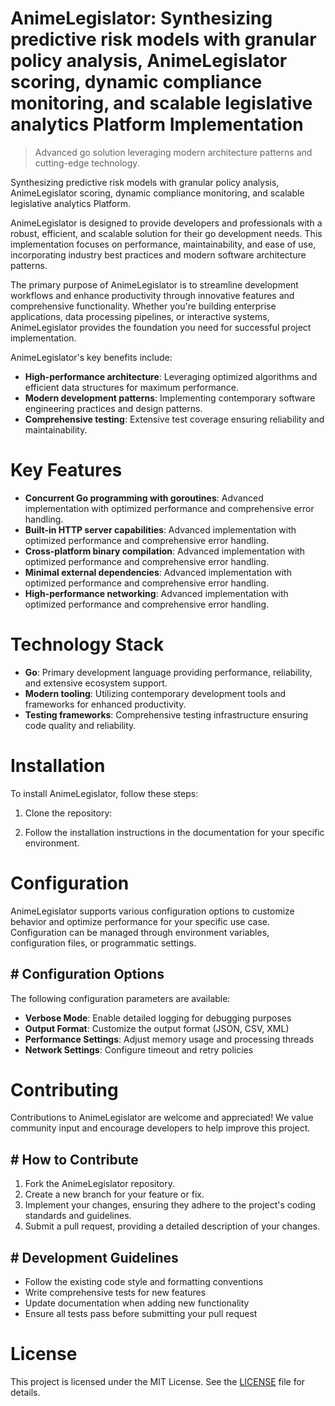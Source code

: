 <!-- fallback_AnimeLegislator_20251027005059_17622 -->

# AnimeLegislator: Synthesizing predictive risk models with granular policy analysis, AnimeLegislator scoring, dynamic compliance monitoring, and scalable legislative analytics Platform Implementation
> Advanced go solution leveraging modern architecture patterns and cutting-edge technology.

Synthesizing predictive risk models with granular policy analysis, AnimeLegislator scoring, dynamic compliance monitoring, and scalable legislative analytics Platform.

AnimeLegislator is designed to provide developers and professionals with a robust, efficient, and scalable solution for their go development needs. This implementation focuses on performance, maintainability, and ease of use, incorporating industry best practices and modern software architecture patterns.

The primary purpose of AnimeLegislator is to streamline development workflows and enhance productivity through innovative features and comprehensive functionality. Whether you're building enterprise applications, data processing pipelines, or interactive systems, AnimeLegislator provides the foundation you need for successful project implementation.

AnimeLegislator's key benefits include:

* **High-performance architecture**: Leveraging optimized algorithms and efficient data structures for maximum performance.
* **Modern development patterns**: Implementing contemporary software engineering practices and design patterns.
* **Comprehensive testing**: Extensive test coverage ensuring reliability and maintainability.

# Key Features

* **Concurrent Go programming with goroutines**: Advanced implementation with optimized performance and comprehensive error handling.
* **Built-in HTTP server capabilities**: Advanced implementation with optimized performance and comprehensive error handling.
* **Cross-platform binary compilation**: Advanced implementation with optimized performance and comprehensive error handling.
* **Minimal external dependencies**: Advanced implementation with optimized performance and comprehensive error handling.
* **High-performance networking**: Advanced implementation with optimized performance and comprehensive error handling.

# Technology Stack

* **Go**: Primary development language providing performance, reliability, and extensive ecosystem support.
* **Modern tooling**: Utilizing contemporary development tools and frameworks for enhanced productivity.
* **Testing frameworks**: Comprehensive testing infrastructure ensuring code quality and reliability.

# Installation

To install AnimeLegislator, follow these steps:

1. Clone the repository:


2. Follow the installation instructions in the documentation for your specific environment.

# Configuration

AnimeLegislator supports various configuration options to customize behavior and optimize performance for your specific use case. Configuration can be managed through environment variables, configuration files, or programmatic settings.

## # Configuration Options

The following configuration parameters are available:

* **Verbose Mode**: Enable detailed logging for debugging purposes
* **Output Format**: Customize the output format (JSON, CSV, XML)
* **Performance Settings**: Adjust memory usage and processing threads
* **Network Settings**: Configure timeout and retry policies

# Contributing

Contributions to AnimeLegislator are welcome and appreciated! We value community input and encourage developers to help improve this project.

## # How to Contribute

1. Fork the AnimeLegislator repository.
2. Create a new branch for your feature or fix.
3. Implement your changes, ensuring they adhere to the project's coding standards and guidelines.
4. Submit a pull request, providing a detailed description of your changes.

## # Development Guidelines

* Follow the existing code style and formatting conventions
* Write comprehensive tests for new features
* Update documentation when adding new functionality
* Ensure all tests pass before submitting your pull request

# License

This project is licensed under the MIT License. See the [LICENSE](https://github.com/weitereigh/AnimeLegislator/blob/main/LICENSE) file for details.
